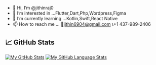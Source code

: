 - 👋 Hi, I’m @jithinraj0
- 👀 I’m interested in ...Flutter,Dart,Php,Wordpress,Figma
- 🌱 I’m currently learning ...Kotlin,Swift,React Native
- 📫 How to reach me ... 📧jithin6904@gmail.com
                          📞+1 437-989-2406

##  📈 **GitHub Stats**

[![My GitHub Stats](https://github-readme-stats.vercel.app/api/?username=jithinraj0&count_private=true&theme=tokyonight&showicons=true)]()
[![My GitHub Language Stats](https://github-readme-stats.vercel.app/api/top-langs/?username=jithinraj0&langs_count=5&theme=tokyonight)]()


<!---
jithinraj0/jithinraj0 is a ✨ special ✨ repository because its `README.md` (this file) appears on your GitHub profile.
You can click the Preview link to take a look at your changes.
--->
